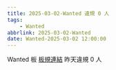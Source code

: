 ```yaml
---
title: 2025-03-02-Wanted 違規 0 人
tags:
    - Wanted
abbrlink: 2025-03-02-Wanted
date: Wanted-2025-03-02 12:00:00
---
```

Wanted 板 [板規連結](https://www.ptt.cc/bbs/Wanted/M.1608829773.A.D3B.html)
昨天違規 0 人
